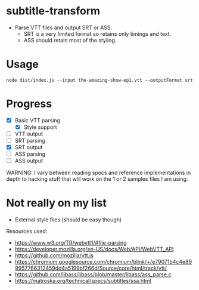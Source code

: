 # subtitle-transform

* Parse VTT files and output SRT or ASS.
  * SRT is a very limited format so retains only timings and text.
  * ASS should retain most of the styling.

# Usage

```
node dist/index.js --input the-amazing-show-ep1.vtt --outputFormat srt
```

# Progress

- [x] Basic VTT parsing
  - [x] Style support
- [ ] VTT output
- [ ] SRT parsing
- [x] SRT output
- [ ] ASS parsing
- [ ] ASS output

WARNING: I vary between reading specs and reference implementations in depth to
hacking stuff that will work on the 1 or 2 samples files I am using.

# Not really on my list

- External style files (should be easy though)

Resources used:
- https://www.w3.org/TR/webvtt1/#file-parsing
- https://developer.mozilla.org/en-US/docs/Web/API/WebVTT_API
- https://github.com/mozilla/vtt.js
- https://chromium.googlesource.com/chromium/blink/+/e79071b4c4e899957766312459dd4a5199bf266d/Source/core/html/track/vtt/
- https://github.com/libass/libass/blob/master/libass/ass_parse.c
- https://matroska.org/technical/specs/subtitles/ssa.html
